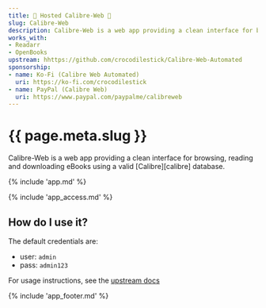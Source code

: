 ```yaml
---
title: 🧝 Hosted Calibre-Web 🦸
slug: Calibre-Web
description: Calibre-Web is a web app providing a clean interface for browsing, reading and downloading eBooks using a valid Calibre database.
works_with:
- Readarr
- OpenBooks
upstream: hhttps://github.com/crocodilestick/Calibre-Web-Automated
sponsorship: 
- name: Ko-Fi (Calibre Web Automated)
  uri: https://ko-fi.com/crocodilestick
- name: PayPal (Calibre Web)
  uri: https://www.paypal.com/paypalme/calibreweb
---
```


# {{ page.meta.slug }}

Calibre-Web is a web app providing a clean interface for browsing, reading and downloading eBooks using a valid [Calibre][calibre] database.

{% include 'app.md' %}

{% include 'app_access.md' %}

## How do I use it?

The default credentials are:

* user: `admin`
* pass: `admin123`

For usage instructions, see the [upstream docs](https://github.com/crocodilestick/Calibre-Web-Automated?tab=readme-ov-file#usage-)

{% include 'app_footer.md' %}